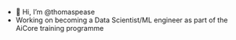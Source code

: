 - 👋 Hi, I’m @thomaspease
- Working on becoming a Data Scientist/ML engineer as part of the AiCore training programme
